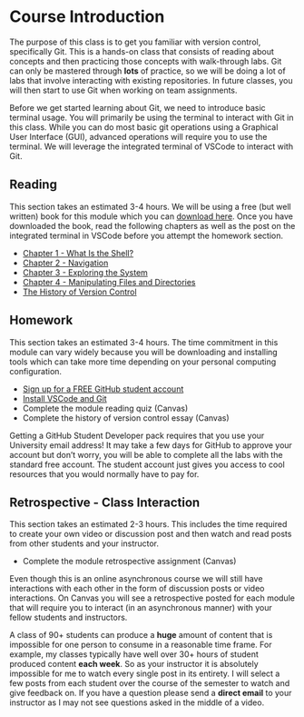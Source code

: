 # Course Introduction

The purpose of this class is to get you familiar with version control,
specifically Git. This is a hands-on class that consists of reading
about concepts and then practicing those concepts with walk-through
labs. Git can only be mastered through **lots** of practice, so we will be
doing a lot of labs that involve interacting with existing repositories.
In future classes, you will then start to use Git when working on team
assignments.

Before we get started learning about Git, we need to introduce basic
terminal usage. You will primarily be using the terminal to interact
with Git in this class. While you can do most basic git operations using
a Graphical User Interface (GUI), advanced operations will require you to
use the terminal. We will leverage the integrated terminal of VSCode to
interact with Git.

## Reading

This section takes an estimated 3-4 hours. We will be using a free (but well written) book for this module which
you can [download here](https://drive.google.com/file/d/1nJ0XC0H7eI5I_g9WCqY9v-LlBMREaRBe/view?usp=share_link).
Once you have downloaded the book, read the following chapters as well as
the post on the integrated terminal in VSCode before you attempt the
homework section.

- [Chapter 1 - What Is the Shell?](https://drive.google.com/file/d/1nJ0XC0H7eI5I_g9WCqY9v-LlBMREaRBe/view)
- [Chapter 2 - Navigation](https://drive.google.com/file/d/1nJ0XC0H7eI5I_g9WCqY9v-LlBMREaRBe/view)
- [Chapter 3 - Exploring the System](https://drive.google.com/file/d/1nJ0XC0H7eI5I_g9WCqY9v-LlBMREaRBe/view)
- [Chapter 4 - Manipulating Files and Directories](https://drive.google.com/file/d/1nJ0XC0H7eI5I_g9WCqY9v-LlBMREaRBe/view)
- [The History of Version Control](https://drive.google.com/file/d/12A_7HZiZXWAOQ6r3BsGqiiH25CA_WzIi/view?usp=share_link)

## Homework

This section takes an estimated 3-4 hours. The time commitment in this
module can vary widely because you will be downloading and installing
tools which can take more time depending on your personal computing
configuration.

- [Sign up for a FREE GitHub student account](https://education.github.com/pack)
- [Install VSCode and Git](https://shanepanter.com/teaching/vscode-tips-and-tricks.html)
- Complete the module reading quiz (Canvas)
- Complete the history of version control essay (Canvas)

Getting a GitHub Student Developer pack requires that you use your
University email address! It may take a few days for GitHub to approve
your account but don’t worry, you will be able to complete all the labs
with the standard free account. The student account just gives you
access to cool resources that you would normally have to pay for.

## Retrospective - Class Interaction

This section takes an estimated 2-3 hours. This includes the time
required to create your own video or discussion post and then watch and
read posts from other students and your instructor.

- Complete the module retrospective assignment (Canvas)

Even though this is an online asynchronous course we will still have
interactions with each other in the form of discussion posts or video
interactions. On Canvas you will see a retrospective posted for each
module that will require you to interact (in an asynchronous manner)
with your fellow students and instructors.

A class of 90+ students can produce a **huge** amount of content that is
impossible for one person to consume in a reasonable time frame. For
example, my classes typically have well over 30+ hours of student
produced content **each week**. So as your instructor it is absolutely
impossible for me to watch every single post in its entirety. I will
select a few posts from each student over the course of the semester to
watch and give feedback on. If you have a question please send a
**direct email** to your instructor as I may not see questions asked in
the middle of a video.
